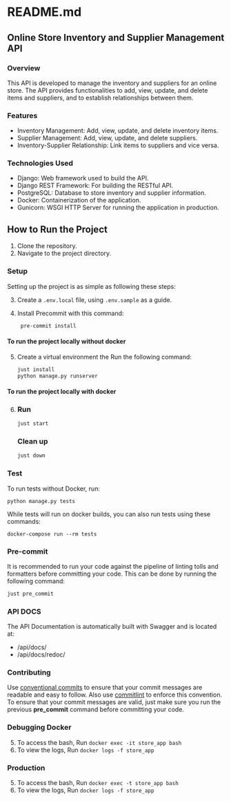 # README.md

## Online Store Inventory and Supplier Management API
### Overview
This API is developed to manage the inventory and suppliers for an online store. The API provides functionalities to add, view, update, and delete items and suppliers, and to establish relationships between them.

### Features
- Inventory Management: Add, view, update, and delete inventory items.
- Supplier Management: Add, view, update, and delete suppliers.
- Inventory-Supplier Relationship: Link items to suppliers and vice versa.

### Technologies Used
- Django: Web framework used to build the API.
- Django REST Framework: For building the RESTful API.
- PostgreSQL: Database to store inventory and supplier information.
- Docker: Containerization of the application.
- Gunicorn: WSGI HTTP Server for running the application in production.



## How to Run the Project

1. Clone the repository.
2. Navigate to the project directory.

### Setup
Setting up the project is as simple as following these steps:

3. Create a `.env.local` file, using `.env.sample` as a guide.

4. Install Precommit with this command:

   ```bash
    pre-commit install
   ```

#### To run the project locally without docker

5. Create a virtual environment the Run the following command:

   ```bash
   just install
   python manage.py runserver
   ```
#### To run the project locally with docker

6. 
    ### Run
    ```bash
    just start
    ```
    ### Clean up
    ```bash
    just down
    ```

### Test
To run tests without Docker, run:

    python manage.py tests

While tests will run on docker builds, you can also run tests using these commands:

    docker-compose run --rm tests

### Pre-commit
It is recommended to run your code against the pipeline of linting tolls and formatters before committing your code. This can be done by running the following command:

```bash
just pre_commit
```

### API DOCS
The API Documentation is automatically built with Swagger and is located at:
- /api/docs/
- /api/docs/redoc/

### Contributing

Use [conventional commits](https://www.conventionalcommits.org/en/v1.0.0/) to ensure that your commit messages are readable and easy to follow. Also use [commitlint](https://commitlint.js.org/#/) to enforce this convention. To ensure that your commit messages are valid, just make sure you run the previous **pre_commit** command before committing your code.



### Debugging Docker
5. To access the bash, Run `docker exec -it store_app bash`
6. To view the logs, Run `docker logs -f store_app`

### Production
5. To access the bash, Run `docker exec -t store_app bash`
6. To view the logs, Run `docker logs -f store_app`

